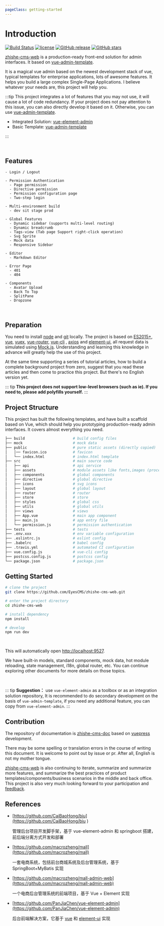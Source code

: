 ```yaml
---
pageClass: getting-started
---
```


# Introduction

[![Build Status](https://travis-ci.org/EyesCMS/zhishe-cms-web.svg?branch=master)](https://travis-ci.org/PanJiaChen/vue-element-admin)
[![license](https://img.shields.io/github/license/mashape/apistatus.svg)](https://github.com/PanJiaChen/vue-element-admin/blob/master/LICENSE)
[![GitHub release](https://img.shields.io/github/release/EyesCMS/zhishe-cms-web.svg)](https://github.com/EyesCMS/zhishe-cms-web/releases)
[![GitHub stars](https://img.shields.io/github/stars/EyesCMS/zhishe-cms-web.svg?style=social&label=Stars)](https://github.com/EyesCMS/zhishe-cms-web)

[zhishe-cms-web](http://eyescms.github.io/zhishe-cms-web) is a production-ready front-end solution for admin interfaces. It based on [vue-admin-template](https://github.com/PanJiaChen/vue-admin-template).

It is a magical vue admin based on the newest development stack of vue, typical templates for enterprise applications, lots of awesome features. It helps you build a large complex Single-Page Applications. I believe whatever your needs are, this project will help you.

:::tip
This project integrates a lot of features that you may not use, it will cause a lot of code redundancy. If your project does not pay attention to this issue, you can also directly develop it based on it.
Otherwise, you can use [vue-admin-template](https://github.com/PanJiaChen/vue-admin-template).

- Integrated Solution: [vue-element-admin](https://github.com/PanJiaChen/vue-element-admin)
- Basic Template: [vue-admin-template](https://github.com/PanJiaChen/vue-admin-template)

:::

<br/>

## Features

```
- Login / Logout

- Permission Authentication
  - Page permission
  - Directive permission
  - Permission configuration page
  - Two-step login

- Multi-environment build
  - dev sit stage prod

- Global Features
  - Dynamic sidebar (supports multi-level routing)
  - Dynamic breadcrumb
  - Tags-view (Tab page Support right-click operation)
  - Svg Sprite
  - Mock data
  - Responsive Sidebar

- Editor
  - Markdown Editor

- Error Page
  - 401
  - 404

- Components
  - Avatar Upload
  - Back To Top
  - SplitPane
  - Dropzone

```

<br/>

## Preparation

You need to install [node](http://nodejs.org/) and [git](https://git-scm.com/) locally. The project is based on [ES2015+](http://es6.ruanyifeng.com/), [vue](https://cn.vuejs.org/index.html), [vuex](https://vuex.vuejs.org/zh-cn/), [vue-router](https://router.vuejs.org/zh-cn/), [vue-cli](https://github.com/vuejs/vue-cli) , [axios](https://github.com/axios/axios) and [element-ui](https://github.com/ElemeFE/element), all request data is simulated using [Mock.js](https://github.com/nuysoft/Mock).
Understanding and learning this knowledge in advance will greatly help the use of this project.

At the same time supporting a series of tutorial articles, how to build a complete background project from zero, suggest that you read these articles and then come to practice this project. But there's no English version yet.

::: tip
**This project does not support low-level browsers (such as ie). If you need to, please add polyfills yourself.**
:::

## Project Structure

This project has built the following templates, and have built a scaffold based on Vue, which should help you prototyping production-ready admin interfaces. It covers almost everything you need.

```bash
├── build                      # build config files
├── mock                       # mock data
├── public                     # pure static assets (directly copied)
│   │── favicon.ico            # favicon
│   └── index.html             # index.html template
├── src                        # main source code
│   ├── api                    # api service
│   ├── assets                 # module assets like fonts,images (processed by webpack)
│   ├── components             # global components
│   ├── directive              # global directive
│   ├── icons                  # svg icons
│   ├── layout                 # global layout
│   ├── router                 # router
│   ├── store                  # store
│   ├── styles                 # global css
│   ├── utils                  # global utils
│   ├── views                  # views
│   ├── App.vue                # main app component
│   ├── main.js                # app entry file
│   └── permission.js          # permission authentication
├── tests                      # tests
├── .env.xxx                   # env variable configuration
├── .eslintrc.js               # eslint config
├── .babelrc                   # babel config
├── .travis.yml                # automated CI configuration
├── vue.config.js              # vue-cli config
├── postcss.config.js          # postcss config
└── package.json               # package.json
```

## Getting Started

```bash
# clone the project
git clone https://github.com/EyesCMS/zhishe-cms-web.git

# enter the project directory
cd zhishe-cms-web

# install dependency
npm install

# develop
npm run dev
```

<br/>

This will automatically open [http://localhost:9527](http://localhost:9527).



We have built-in models, standard components, mock data, hot module reloading, state management, i18n, global router, etc. You can continue exploring other documents for more details on those topics.

<br/>

::: tip
**Suggestion：** use `vue-element-admin` as a toolbox or as an integration solution repository, It is recommended to do secondary development on the basis of `vue-admin-template`, if you need any additional feature, you can copy from `vue-element-admin`.
:::

## Contribution

The repository of documentation is [zhishe-cms-doc](https://github.com/EyesCMS/zhishe-cms-doc) based on [vuepress](https://github.com/vuejs/vuepress) development.

There may be some spelling or translation errors in the course of writing this document. It is welcome to point out by issue or pr. After all, English is not my mother tongue.

[zhishe-cms-web](https://github.com/EyesCMS/zhishe-cms-web) is also continuing to iterate, summarize and summarize more features, and summarize the best practices of product templates/components/business scenarios in the middle and back office. This project is also very much looking forward to your participation and [feedback](https://github.com/EyesCMS/zhishe-cms-web/issues).

## References

- [https://github.com/CaiBaoHong/biu](https://github.com/CaiBaoHong/biu ) 

  管理后台项目开发脚手架，基于 vue-element-admin 和 springboot 搭建，前后端分离方式开发和部署

- [https://github.com/macrozheng/mall](https://github.com/macrozheng/mall)

  一套电商系统，包括前台商城系统及后台管理系统，基于 SpringBoot+MyBatis 实现

- [https://github.com/macrozheng/mall-admin-web](https://github.com/macrozheng/mall-admin-web)

  一个电商后台管理系统的前端项目，基于 Vue + Element 实现

- [https://github.com/PanJiaChen/vue-element-admin](https://github.com/PanJiaChen/vue-element-admin)

  后台前端解决方案，它基于 [vue](https://github.com/vuejs/vue) 和 [element-ui](https://github.com/ElemeFE/element) 实现

  